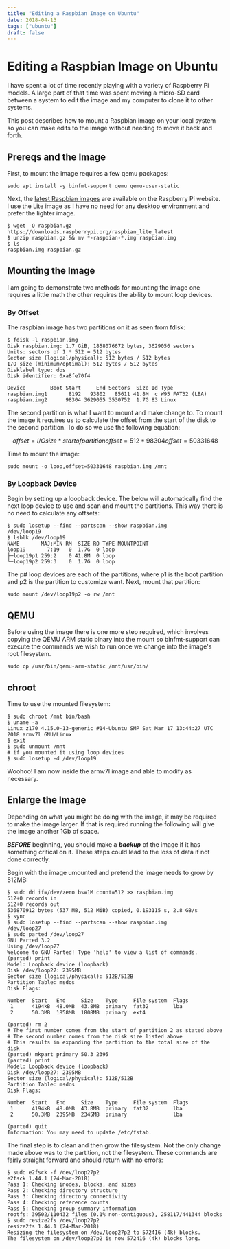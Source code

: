 ```yaml
---
title: "Editing a Raspbian Image on Ubuntu"
date: 2018-04-13
tags: ["ubuntu"]
draft: false
---
```


# Editing a Raspbian Image on Ubuntu

I have spent a lot of time recently playing with a variety of Raspberry Pi models. A large part of that time was spent moving a micro-SD card between a system to edit the image and my computer to clone it to other systems.

This post describes how to mount a Raspbian image on your local system so you can make edits to the image without needing to move it back and forth.

## Prereqs and the Image

First, to mount the image requires a few qemu packages:

```shell
sudo apt install -y binfmt-support qemu qemu-user-static
```

Next, the [latest Raspbian images](https://www.raspberrypi.org/downloads/raspbian/) are available on the Raspberry Pi website. I use the Lite image as I have no need for any desktop environment and prefer the lighter image.

```shell
$ wget -O raspbian.gz https://downloads.raspberrypi.org/raspbian_lite_latest
$ unzip raspbian.gz && mv *-raspbian-*.img raspbian.img
$ ls
raspbian.img raspbian.gz
```

## Mounting the Image

I am going to demonstrate two methods for mounting the image one requires a little math the other requires the ability to mount loop devices.

### By Offset

The raspbian image has two partitions on it as seen from fdisk:

```shell
$ fdisk -l raspbian.img
Disk raspbian.img: 1.7 GiB, 1858076672 bytes, 3629056 sectors
Units: sectors of 1 * 512 = 512 bytes
Sector size (logical/physical): 512 bytes / 512 bytes
I/O size (minimum/optimal): 512 bytes / 512 bytes
Disklabel type: dos
Disk identifier: 0xa8fe70f4

Device        Boot Start     End Sectors  Size Id Type
raspbian.img1       8192   93802   85611 41.8M  c W95 FAT32 (LBA)
raspbian.img2      98304 3629055 3530752  1.7G 83 Linux
```

The second partition is what I want to mount and make change to. To mount the image it requires us to calculate the offset from the start of the disk to the second partition. To do so we use the following equation:

```math
offset = I/O size * start of partition
offset = 512 * 98304
offset = 50331648
```

Time to mount the image:

```shell
sudo mount -o loop,offset=50331648 raspbian.img /mnt
```

### By Loopback Device

Begin by setting up a loopback device. The below will automatically find the next loop device to use and scan and mount the partitions. This way there is no need to calculate any offsets:

```shell
$ sudo losetup --find --partscan --show raspbian.img
/dev/loop19
$ lsblk /dev/loop19
NAME       MAJ:MIN RM  SIZE RO TYPE MOUNTPOINT
loop19       7:19   0  1.7G  0 loop
├─loop19p1 259:2    0 41.8M  0 loop
└─loop19p2 259:3    0  1.7G  0 loop
```

The p# loop devices are each of the partitions, where p1 is the boot partition and p2 is the partition to customize want. Next, mount that partition:

```shell
sudo mount /dev/loop19p2 -o rw /mnt
```

## QEMU

Before using the image there is one more step required, which involves copying the QEMU ARM static binary into the mount so binfmt-support can execute the commands we wish to run once we change into the image's root filesystem.

```shell
sudo cp /usr/bin/qemu-arm-static /mnt/usr/bin/
```

## chroot

Time to use the mounted filesystem:

```shell
$ sudo chroot /mnt bin/bash
$ uname -a
Linux z170 4.15.0-13-generic #14-Ubuntu SMP Sat Mar 17 13:44:27 UTC 2018 armv7l GNU/Linux
$ exit
$ sudo unmount /mnt
# if you mounted it using loop devices
$ sudo losetup -d /dev/loop19
```

Woohoo! I am now inside the armv7l image and able to modify as necessary.

## Enlarge the Image

Depending on what you might be doing with the image, it may be required to make the image larger. If that is required running the following will give the image another 1Gb of space.

***BEFORE*** beginning, you should make a ***backup*** of the image if it has something critical on it. These steps could lead to the loss of data if not done correctly.

Begin with the image umounted and pretend the image needs to grow by 512MB:

```shell
$ sudo dd if=/dev/zero bs=1M count=512 >> raspbian.img
512+0 records in
512+0 records out
536870912 bytes (537 MB, 512 MiB) copied, 0.193115 s, 2.8 GB/s
$ sync
$ sudo losetup --find --partscan --show raspbian.img
/dev/loop27
$ sudo parted /dev/loop27
GNU Parted 3.2
Using /dev/loop27
Welcome to GNU Parted! Type 'help' to view a list of commands.
(parted) print
Model: Loopback device (loopback)
Disk /dev/loop27: 2395MB
Sector size (logical/physical): 512B/512B
Partition Table: msdos
Disk Flags:

Number  Start   End     Size    Type     File system  Flags
 1      4194kB  48.0MB  43.8MB  primary  fat32        lba
 2      50.3MB  1858MB  1808MB  primary  ext4

(parted) rm 2
# The first number comes from the start of partition 2 as stated above
# The second number comes from the disk size listed above
# This results in expanding the partition to the total size of the disk
(parted) mkpart primary 50.3 2395
(parted) print
Model: Loopback device (loopback)
Disk /dev/loop27: 2395MB
Sector size (logical/physical): 512B/512B
Partition Table: msdos
Disk Flags:

Number  Start   End     Size    Type     File system  Flags
 1      4194kB  48.0MB  43.8MB  primary  fat32        lba
 2      50.3MB  2395MB  2345MB  primary               lba

(parted) quit
Information: You may need to update /etc/fstab.
```

The final step is to clean and then grow the filesystem. Not the only change made above was to the partition, not the filesystem. These commands are fairly straight forward and should return with no errors:

```shell
$ sudo e2fsck -f /dev/loop27p2
e2fsck 1.44.1 (24-Mar-2018)
Pass 1: Checking inodes, blocks, and sizes
Pass 2: Checking directory structure
Pass 3: Checking directory connectivity
Pass 4: Checking reference counts
Pass 5: Checking group summary information
rootfs: 39502/110432 files (0.1% non-contiguous), 258117/441344 blocks
$ sudo resize2fs /dev/loop27p2
resize2fs 1.44.1 (24-Mar-2018)
Resizing the filesystem on /dev/loop27p2 to 572416 (4k) blocks.
The filesystem on /dev/loop27p2 is now 572416 (4k) blocks long.
```
